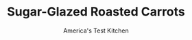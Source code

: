 ---
layout: ../../layouts/MarkdownPostLayout.astro
title: Sugar-Glazed Roasted Carrots
author: America's Test Kitchen
pubDate: 2023-03-15
description: "Roasting is one of the best approaches to maximize the sweet, earthy flavor of vegetables. But whats the best approach to roasting carrots?"
image_url: https://res.cloudinary.com/hksqkdlah/image/upload/ar_1:1,c_fill,dpr_2.0,f_auto,fl_lossy.progressive.strip_profile,g_faces:auto,q_auto:low,w_344/4784_sfs-roastedcarrots
tags: ["Side Dishes","Vegetables","Thanksgiving","Cook's Country TV"]
calories: 519
protein: 1
carbohydrates: 12
fats: 
fiber: 3
ingredients: ["1 1/2 pounds, medium carrots, peeled and cut into 2 by 1/2-inch pieces","2 tablespoons, unsalted butter, melted","1 tablespoon, dark brown sugar","1/2 teaspoon, table salt","1/2 teaspoon, ground black pepper"]
serves: 6
time: ""
instructions: ["Adjust oven rack to middle position and heat oven to 475 degrees. Heat rimmed baking sheet in oven for 10 minutes.","Toss carrots, melted butter, sugar, salt, and pepper in medium bowl until thoroughly combined. Remove pan from oven and place carrots in single layer on hot baking sheet. Roast until carrots are beginning to brown on bottom, about 15 minutes.","Remove pan from oven, toss carrots to redistribute, and continue to roast until tender and deep amber in color, about 3 minutes. Serve."]
nutrition: ["368 mg Potassium","41 mg Phosphorus","40 mg Calcium","14 mg Magnesium","273 mg Sodium","4 g Fat","1 mg Niacin (B3)","1 g Monounsaturated","6 mg Vitamin C","10 mg Cholesterol","2 g Saturated","3 g Fiber","21 µg Folate (food)","6 g Sugars","15 µg Vitamin K","101 g Water","12 g Carbs","21 µg Folate equivalent (total)","1 g Protein","979 µg Vitamin A","86 kcal Energy","1 g Sugars, added","519 calories"]
notes: "If the carrots have very narrow tips, trim the thin ends; they scorch easily."
---